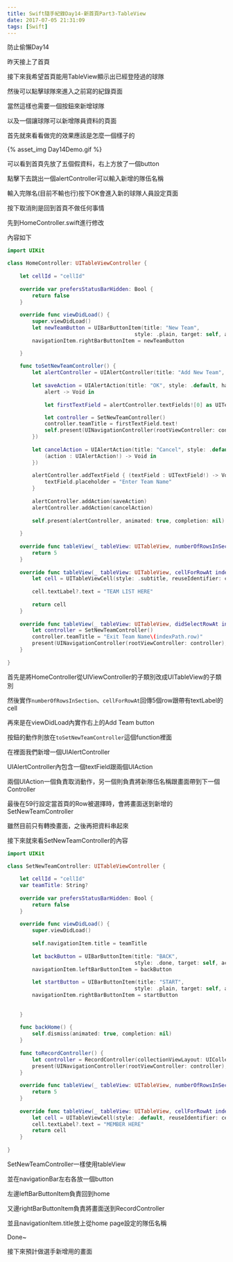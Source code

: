 ```yaml
---
title: Swift隨手紀錄Day14-新首頁Part3-TableView
date: 2017-07-05 21:31:09
tags: [Swift]
---
```


防止偷懶Day14

昨天接上了首頁

接下來我希望首頁能用TableView顯示出已經登陸過的球隊

然後可以點擊球隊來進入之前寫的紀錄頁面

當然這樣也需要一個按鈕來新增球隊

以及一個讓球隊可以新增隊員資料的頁面

<!--more-->

首先就來看看做完的效果應該是怎麼一個樣子的

{% asset_img Day14Demo.gif %}

可以看到首頁先放了五個假資料，右上方放了一個button

點擊下去跳出一個alertController可以輸入新增的隊伍名稱

輸入完隊名(目前不輸也行)按下OK會進入新的球隊人員設定頁面

按下取消則是回到首頁不做任何事情

先到HomeController.swift進行修改

內容如下

```swift
import UIKit

class HomeController: UITableViewController {
    
    let cellId = "cellId"
    
    override var prefersStatusBarHidden: Bool {
        return false
    }
    
    override func viewDidLoad() {
        super.viewDidLoad()
        let newTeamButton = UIBarButtonItem(title: "New Team",
                                         style: .plain, target: self, action: #selector(toSetNewTeamController))
        navigationItem.rightBarButtonItem = newTeamButton

    }
    
    func toSetNewTeamController() {
        let alertController = UIAlertController(title: "Add New Team", message: "", preferredStyle: .alert)
        
        let saveAction = UIAlertAction(title: "OK", style: .default, handler: {
            alert -> Void in
            
            let firstTextField = alertController.textFields![0] as UITextField

            let controller = SetNewTeamController()
            controller.teamTitle = firstTextField.text!
            self.present(UINavigationController(rootViewController: controller), animated: true, completion: nil)
        })
        
        let cancelAction = UIAlertAction(title: "Cancel", style: .default, handler: {
            (action : UIAlertAction!) -> Void in
        })
        
        alertController.addTextField { (textField : UITextField!) -> Void in
            textField.placeholder = "Enter Team Name"
        }
        
        alertController.addAction(saveAction)
        alertController.addAction(cancelAction)
        
        self.present(alertController, animated: true, completion: nil)
        
    }
    
    override func tableView(_ tableView: UITableView, numberOfRowsInSection section: Int) -> Int {
        return 5
    }
    
    override func tableView(_ tableView: UITableView, cellForRowAt indexPath: IndexPath) -> UITableViewCell {
        let cell = UITableViewCell(style: .subtitle, reuseIdentifier: cellId)
        
        cell.textLabel?.text = "TEAM LIST HERE"
        
        return cell
    }
    
    override func tableView(_ tableView: UITableView, didSelectRowAt indexPath: IndexPath) {
        let controller = SetNewTeamController()
        controller.teamTitle = "Exit Team Name\(indexPath.row)"
        present(UINavigationController(rootViewController: controller), animated: true, completion: nil)
    }
    
}
```

首先是將HomeController從UIViewController的子類別改成UITableView的子類別

然後實作`numberOfRowsInSection`、`cellForRowAt`回傳5個row跟帶有textLabel的cell

再來是在viewDidLoad內實作右上的Add Team button

按鈕的動作則放在`toSetNewTeamController`這個function裡面

在裡面我們新增一個UIAlertController

UIAlertController內包含一個textField跟兩個UIAction

兩個UIAction一個負責取消動作，另一個則負責將新隊伍名稱跟畫面帶到下一個Controller

最後在59行設定當首頁的Row被選擇時，會將畫面送到新增的SetNewTeamController

雖然目前只有轉換畫面，之後再把資料串起來

接下來就來看SetNewTeamController的內容

```swift
import UIKit

class SetNewTeamController: UITableViewController {
    
    let cellId = "cellId"
    var teamTitle: String?
    
    override var prefersStatusBarHidden: Bool {
        return false
    }
    
    override func viewDidLoad() {
        super.viewDidLoad()
        
        self.navigationItem.title = teamTitle
        
        let backButton = UIBarButtonItem(title: "BACK",
                                         style: .done, target: self, action: #selector(backHome))
        navigationItem.leftBarButtonItem = backButton
        
        let startButton = UIBarButtonItem(title: "START",
                                         style: .plain, target: self, action: #selector(toRecordController))
        navigationItem.rightBarButtonItem = startButton
        
        
    }
    
    func backHome() {
        self.dismiss(animated: true, completion: nil)
    }
    
    func toRecordController() {
        let controller = RecordController(collectionViewLayout: UICollectionViewFlowLayout())
        present(UINavigationController(rootViewController: controller), animated: true, completion: nil)
    }
    
    override func tableView(_ tableView: UITableView, numberOfRowsInSection section: Int) -> Int {
        return 5
    }
    
    override func tableView(_ tableView: UITableView, cellForRowAt indexPath: IndexPath) -> UITableViewCell {
        let cell = UITableViewCell(style: .default, reuseIdentifier: cellId)
        cell.textLabel?.text = "MEMBER HERE"
        return cell
    }
    
}
```
SetNewTeamController一樣使用tableView

並在navigationBar左右各放一個button

左邊leftBarButtonItem負責回到home

又邊rightBarButtonItem負責將畫面送到RecordController

並且navigationItem.title放上從home page設定的隊伍名稱

Done~

接下來預計做選手新增用的畫面

